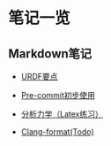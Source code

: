 # 笔记一览

## Markdown笔记
- [URDF要点](./URDF_Design.md)

- [Pre-commit初步使用](./Pre-commit.md)

- [分析力学（Latex练习）](./分析力学（练latex的）.md)

- [Clang-format(Todo)](./Clang-format.md)
